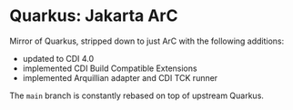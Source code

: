 # Quarkus: Jakarta ArC

Mirror of Quarkus, stripped down to just ArC with the following additions:

- updated to CDI 4.0
- implemented CDI Build Compatible Extensions
- implemented Arquillian adapter and CDI TCK runner

The `main` branch is constantly rebased on top of upstream Quarkus.
